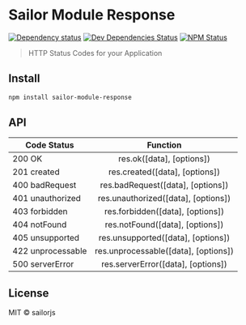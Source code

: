 # Sailor Module Response

[![Dependency status](http://img.shields.io/david/sailorjs/sailor-module-response.svg?style=flat)](https://david-dm.org/sailorjs/sailor-module-response)
[![Dev Dependencies Status](http://img.shields.io/david/dev/sailorjs/sailor-module-response.svg?style=flat)](https://david-dm.org/sailorjs/sailor-module-response#info=devDependencies)
[![NPM Status](http://img.shields.io/npm/dm/sailor-module-response.svg?style=flat)](https://www.npmjs.org/package/sailor-module-response)

> HTTP Status Codes for your Application

## Install

```bash
npm install sailor-module-response
```

## API

| Code Status    	| Function                              | 
| -----------------	|:-------------------------------------:| 
| 200 OK         	| res.ok([data], [options])             |
| 201 created    	| res.created([data], [options])        | 
| 400 badRequest   	| res.badRequest([data], [options])     | 
| 401 unauthorized 	| res.unauthorized([data], [options])   |
| 403 forbidden  	| res.forbidden([data], [options])      | 
| 404 notFound  	| res.notFound([data], [options])       | 
| 405 unsupported  	| res.unsupported([data], [options])    | 
| 422 unprocessable	| res.unprocessable([data], [options])  | 
| 500 serverError  	| res.serverError([data], [options])    | 



## License

MIT © sailorjs
